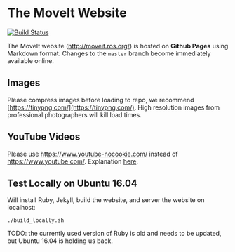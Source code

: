 # The MoveIt Website

[![Build Status](https://travis-ci.org/ros-planning/moveit.ros.org.svg?branch=master)](https://travis-ci.org/ros-planning/moveit.ros.org)

The MoveIt website (http://moveit.ros.org/) is hosted on **Github Pages** using Markdown format.
Changes to the ``master`` branch become immediately available online.

## Images

Please compress images before loading to repo, we recommend [https://tinypng.com/](https://tinypng.com/). High resolution images from professional photographers will kill load times.

## YouTube Videos

Please use https://www.youtube-nocookie.com/ instead of  https://www.youtube.com/. Explanation [here](https://github.com/ros-planning/moveit.ros.org/issues/232).

## Test Locally on Ubuntu 16.04

Will install Ruby, Jekyll, build the website, and server the website on localhost:

    ./build_locally.sh

TODO: the currently used version of Ruby is old and needs to be updated, but Ubuntu 16.04 is holding us back.
